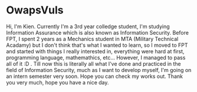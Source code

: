 # OwapsVuls
Hi, I'm Kien. Currently I'm a 3rd year colledge student, I'm studying Information Assurance which is also known as Information Security. Before FPT, I spent 2 years as a Mechanics student in MTA (Military Technical Acadamy) but I don't think that's what I wanted to learn, so I moved to FPT  and started with things I really interested in, everything were hard at first, programming language, mathemathics, etc... However, I managed to pass all of it :D . Till now this is literally all what I've done and practiced in the field of Information Security, much as I want to develop myself, I'm going on an intern semester very soon. Hope you can check my works out. Thank you very much, hope you have a nice day.   
